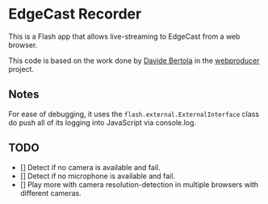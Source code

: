 # EdgeCast Recorder

This is a Flash app that allows live-streaming to EdgeCast from a web browser.

This code is based on the work done by [Davide Bertola](http://dadeb.it/) in the [webproducer](https://github.com/davibe/webproducer) project.

## Notes

For ease of debugging, it uses the `flash.external.ExternalInterface` class do push all of its logging into JavaScript via console.log.


## TODO

- [] Detect if no camera is available and fail.
- [] Detect if no microphone is available and fail.
- [] Play more with camera resolution-detection in multiple browsers with different cameras.
